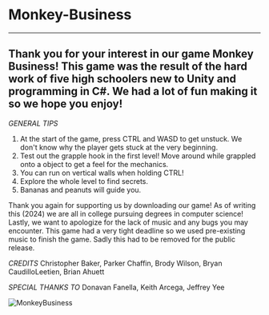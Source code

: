 # Monkey-Business

-----------------------------------------------------------------------------------------------------------------------------------------------------------------------------------------------------------------
Thank you for your interest in our game Monkey Business! This game was the result of the hard work of five high schoolers new to Unity and programming in C#. We had a lot of fun making it so we hope you enjoy!
-----------------------------------------------------------------------------------------------------------------------------------------------------------------------------------------------------------------

*GENERAL TIPS*
1. At the start of the game, press CTRL and WASD to get unstuck. We don't know why the player gets stuck at the very beginning.
2. Test out the grapple hook in the first level! Move around while grappled onto a object to get a feel for the mechanics.
3. You can run on vertical walls when holding CTRL! 
4. Explore the whole level to find secrets.
5. Bananas and peanuts will guide you.

Thank you again for supporting us by downloading our game! As of writing this (2024) we are all in college pursuing degrees in computer science! 
Lastly, we want to apologize for the lack of music and any bugs you may encounter. This game had a very tight deadline so we used pre-existing music to finish the game. 
Sadly this had to be removed for the public release.

*CREDITS*
Christopher Baker, Parker Chaffin, Brody Wilson, Bryan CaudilloLeetien, Brian Ahuett

*SPECIAL THANKS TO*
Donavan Fanella, Keith Arcega, Jeffrey Yee

![MonkeyBusiness](https://github.com/user-attachments/assets/94427800-9bea-4f56-a414-72d3aabfe8f3)
